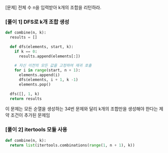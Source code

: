 [문제] 전체 수 n을 입력받아 k개의 조합을 리턴하라.

### [풀이 1] DFS로 k개 조합 생성
```python
def combine(n, k):
  results = []
 
  def dfs(elements, start, k):
    if k == 0:
      results.append(elements[:])
 
    # 자신 이전의 모든 값을 고정하여 재귀 호출
    for i in range(start, n + 1):
      elements.append(i)
      dfs(elements, i + 1, k -1)
      elements.pop()
 
  dfs([], 1, k)
  return results
```
이 문제는 모든 순열을 생성하는 34번 문제와 달리 k개의 조합만을 생성해야 한다는 제약 조건이 추가된 문제임

### [풀이 2] itertools 모듈 사용
```python
def combine(n, k):
  return list(itertools.combinations(range(1, n + 1), k))
```
